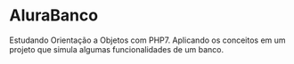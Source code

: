 # AluraBanco
Estudando Orientação a Objetos com PHP7. Aplicando os conceitos em um projeto que simula algumas funcionalidades de um banco.
